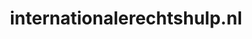 ---
layout: post
title:  "internationalerechtshulp.nl"
internal_url:  "/dutchgov/internationalerechtshulp.nl.html"
subdomains_count: 4
all_subdomains_count: 5
urls_count: 4
ssl_rank: 0
http_rank: 70
url_link: /data/internationalerechtshulp.nl/urls.txt
all_subdomains_link: /data/internationalerechtshulp.nl/all_subdomains.txt
subdomains_link: /data/internationalerechtshulp.nl/subdomains.txt
categories: dutchgov
---